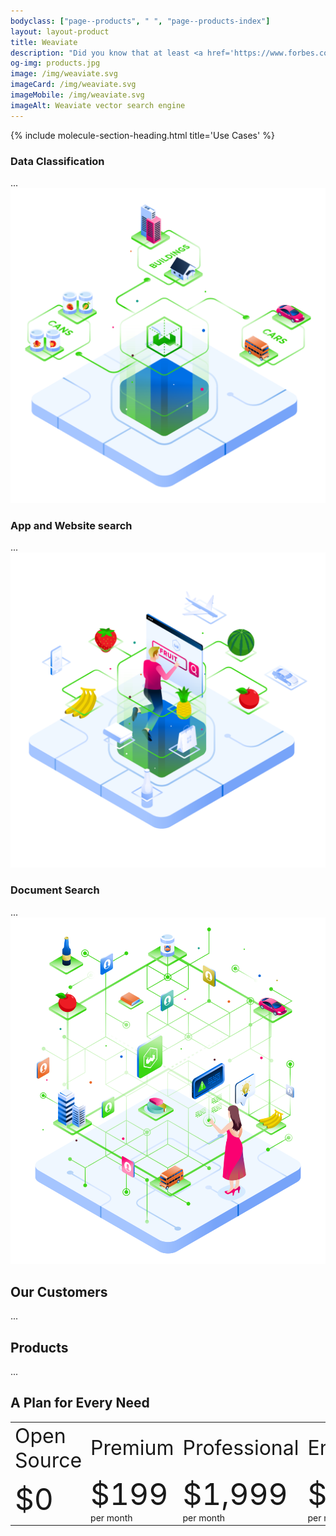 ```yaml
---
bodyclass: ["page--products", " ", "page--products-index"]
layout: layout-product
title: Weaviate
description: "Did you know that at least <a href='https://www.forbes.com/sites/forbestechcouncil/2019/01/29/the-80-blind-spot-are-you-ignoring-unstructured-organizational-data'>80% of your data is unstructured text</a>? Thanks to Weaviate's AI-based storage mechanism you can now search through these datasets with ease and on an enterprise worthy scale."
og-img: products.jpg
image: /img/weaviate.svg
imageCard: /img/weaviate.svg
imageMobile: /img/weaviate.svg
imageAlt: Weaviate vector search engine
---
```


{% include molecule-section-heading.html
    title='Use Cases'
%}

<section class="layout layout--double">
    <div class="layout__column">
        <h3 class="space-header-column title-column">Data Classification</h3>
        ...
    </div>
    <div class="layout__column">
        <img class="section--img-weaviate-clouds" src="/img/automatic-classification.svg"  alt="Weaviate automatic classification" />
    </div>
</section>

<section class="layout layout--double layout--double-reverse">
    <div class="layout__column">
        <h3 class="space-header-column title-column">App and Website search</h3>
        ...
    </div>
    <div class="layout__column">
        <img class="section--img-weaviate-clouds" src="/img/semantic-search.svg" alt="Weaviate semantic search" />
    </div>
</section>

<section class="layout layout--double">
    <div class="layout__column">
        <h3 class="space-header-column title-column">Document Search</h3>
        ...
    </div>
    <div class="layout__column">
            <img class="section--img-weaviate-clouds" src="/img/knowledge-representation.svg" alt="Weaviate Knowledge Representation" />
    </div>
</section>

## Our Customers

...

## Products

...

## A Plan for Every Need

<div class="table-container">
    <table>
        <tbody>
            <tr>
                <td>
                    <span style="font-size:2rem;">Open Source</span>
                </td>
                <td>
                    <span style="font-size:2rem;">Premium</span>
                </td>
                <td>
                    <span style="font-size:2rem;">Professional</span>
                </td>
                <td>
                    <span style="font-size:2rem;">Enterprise</span>
                </td>
            </tr>
            <!-- pricing -->
            <tr>
                <td>
                    <div style="font-size:3rem;">$0</div>
                </td>
                <td>
                    <div style="font-size:3rem;">$199</div>
                    <div>per month</div>
                </td>
                <td>
                    <div style="font-size:3rem;">$1,999</div>
                    <div>per month</div>
                </td>
                <td>
                    <div style="font-size:3rem;">$6,999</div>
                    <div>per month</div>
                </td>
            </tr>
        </tbody>
    </table>
</div>